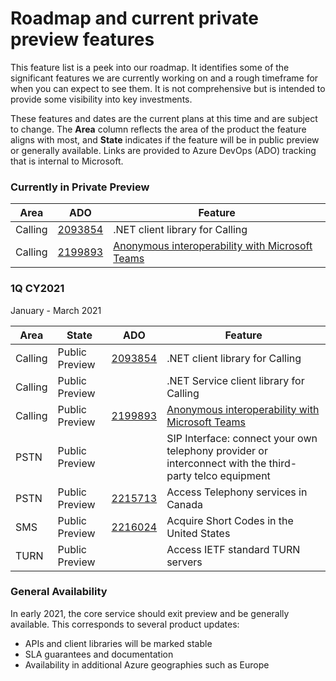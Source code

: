 # Roadmap and current private preview features

This feature list is a peek into our roadmap. It identifies some of the significant features we are currently working on and a rough timeframe for when you can expect to see them. It is not comprehensive but is intended to provide some visibility into key investments.

These features and dates are the current plans at this time and are subject to change. The **Area** column reflects the area of the product the feature aligns with most, and **State**  indicates if the feature will be in public preview or generally available.  Links are provided to Azure DevOps (ADO) tracking that is internal to Microsoft.

### Currently in Private Preview

| Area    | ADO |Feature                                                |
| ------- |  ----| ------------------------------------------------------ |
| Calling | [2093854](https://skype.visualstudio.com/SPOOL/_workitems/edit/2093854) |.NET client library for Calling              |
| Calling | [2199893](https://skype.visualstudio.com/SPOOL/_backlogs/backlog/SPOOL%20Team/Features/?workitem=2199893) |  [Anonymous interoperability with Microsoft Teams](https://docs.microsoft.com/azure/communication-services/concepts/voice-video-calling/teams-interop)   |


### 1Q CY2021
January - March 2021

| Area    | State          | ADO |Feature                                                |
| ------- | -------------- | ----| ------------------------------------------------------ |
| Calling | Public Preview | [2093854](https://skype.visualstudio.com/SPOOL/_workitems/edit/2093854) |.NET client library for Calling              |
| Calling | Public Preview | |.NET Service client library for Calling              |
| Calling | Public Preview |[2199893](https://skype.visualstudio.com/SPOOL/_backlogs/backlog/SPOOL%20Team/Features/?workitem=2199893) |[Anonymous interoperability with Microsoft Teams](https://docs.microsoft.com/azure/communication-services/concepts/voice-video-calling/teams-interop)   |
| PSTN    | Public Preview | |SIP Interface: connect your own telephony provider or interconnect with the third-party telco equipment |
| PSTN    | Public Preview |[2215713](https://skype.visualstudio.com/SPOOL/_backlogs/backlog/SPOOL%20Team/Features/?workitem=2215713)  |Access Telephony services in Canada |
| SMS     | Public Preview |  [2216024](https://skype.visualstudio.com/SPOOL/_workitems/edit/2216024)    |Acquire Short Codes in the United States           |
| TURN    | Public Preview | |Access IETF standard TURN servers         |


### General Availability
In early 2021, the core service should exit preview and be generally available. This corresponds to several product updates:

- APIs and client libraries will be marked stable
- SLA guarantees and documentation
- Availability in additional Azure geographies such as Europe
